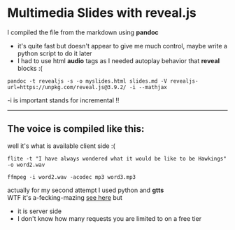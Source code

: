 # Multimedia Slides with reveal.js

I compiled the file from the markdown using **pandoc**

- it's quite fast but doesn't appear to give me much control, maybe write
  a python script to do it later
- I had to use html **audio** tags as I needed autoplay behavior that
  **reveal** blocks :(

```pandoc -t revealjs -s -o myslides.html slides.md -V revealjs-url=https://unpkg.com/reveal.js@3.9.2/ -i --mathjax```

-i is important stands for incremental !!

---

## The voice is compiled like this:

well it's what is available client side :(

```flite -t "I have always wondered what it would be like to be Hawkings" -o word2.wav```

```ffmpeg -i word2.wav -acodec mp3 word3.mp3```

actually for my second attempt I used python and **gtts** <br>
WTF it's a-fecking-mazing 
[see here](https://macbuse.github.io/DAO/myslides.html)
but
 
- it is server side
- I don't know how many requests you are limited to on a free tier
